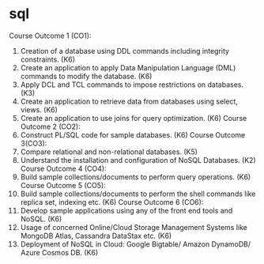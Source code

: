 # sql
Course Outcome 1 (CO1):
1. Creation of a database using DDL commands including integrity constraints. (K6)
2. Create an application to apply Data Manipulation Language (DML) commands to
modify the database. (K6)
3. Apply DCL and TCL commands to impose restrictions on databases. (K3)
4. Create an application to retrieve data from databases using select, views. (K6)
5. Create an application to use joins for query optimization. (K6)
Course Outcome 2 (CO2):
1. Construct PL/SQL code for sample databases. (K6)
Course Outcome 3(CO3):
1. Compare relational and non-relational databases. (K5)
2. Understand the installation and configuration of NoSQL Databases. (K2)
Course Outcome 4 (CO4):
1. Build sample collections/documents to perform query operations. (K6)
Course Outcome 5 (CO5):
 1. Build sample collections/documents to perform the shell commands like replica set,
 indexing etc. (K6)
Course Outcome 6 (CO6):
1. Develop sample applications using any of the front end tools and NoSQL. (K6)
2. Usage of concerned Online/Cloud Storage Management Systems like MongoDB
Atlas, Cassandra DataStax etc. (K6)
3. Deployment of NoSQL in Cloud: Google Bigtable/ Amazon DynamoDB/ Azure
Cosmos DB. (K6)
